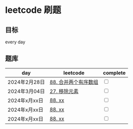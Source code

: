 # leetcode 刷题

## 目标
every day

## 题库

day | leetcode                                                                                                                   | complete 
--- |----------------------------------------------------------------------------------------------------------------------------| ---    
2024年2月28日 | [88. 合并两个有序数组](https://leetcode.cn/problems/merge-sorted-array/description/?envType=study-plan-v2&envId=top-interview-150) | <input type="checkbox">
2024年3月04日 | [27. 移除元素](https://leetcode.cn/problems/remove-element/?envType=study-plan-v2&envId=top-interview-150)                                                                                                                 | <input type="checkbox">
2024年x月xx日 | [88. xx]()                                                                                                                 | <input type="checkbox">
2024年x月xx日 | [88. xx]()                                                                                                                 | <input type="checkbox">
2024年x月xx日 | [88. xx]()                                                                                                                 | <input type="checkbox">

